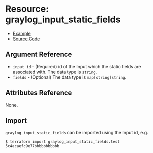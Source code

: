 # Resource: graylog_input_static_fields

* [Example](https://github.com/phonero/terraform-provider-graylog/blob/master/examples/v0.12/input.tf)
* [Source Code](https://github.com/phonero/terraform-provider-graylog/blob/master/graylog/resource/system/input/staticfield/resource.go)

## Argument Reference

* `input_id` - (Required) id of the Input which the static fields are associated with. The data type is `string`.
* `fields` - (Optional) The data type is `map[string]string`.

## Attributes Reference

None.

## Import

`graylog_input_static_fields` can be imported using the Input id, e.g.

```console
$ terraform import graylog_input_static_fields.test 5c4acaefc9e77bbbbbbbbbbb
```
